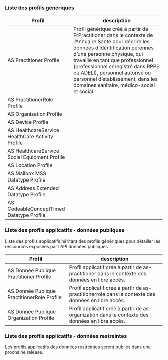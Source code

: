### Liste des profils génériques

| Profil  | description |
| --- | --- |
| AS Practitioner Profile | Profil générique créé à partir de FrPractitioner dans le contexte de l’Annuaire Santé pour décrire les données d’identification pérennes d’une personne physique, qui travaille en tant que professionnel (professionnel enregistré dans RPPS ou ADELI), personnel autorisé ou personnel d’établissement, dans les domaines sanitaire, médico-social et social. |
| AS PractitionerRole Profile |  |
| AS Organization Profile |  |
| AS Device Profile |  |
| AS HealthcareService HealthCare Activity Profile |  |
| AS HealthcareService Social Equipment Profile |  |
| AS Location Profile |  |
| AS Mailbox MSS Datatype Profile |  |
| AS Address Extended Datatype Profile |  |
| AS CodeableConceptTimed Datatype Profile |  |

### Liste des profils applicatifs - données publiques

Liste des profils applicatifs héritant des profils génériques pour détailler les ressources exposées par l'API données publiques

| Profil  | description |
| --- | --- |
| AS Donnée Publique Practitioner Profile | Profil applicatif créé à partir de as-practitioner dans le contexte des données en libre accès.|
| AS Donnée Publique PractitionerRole Profile | Profil applicatif créé à partir de as-practitionerrole dans le contexte des données en libre accès.|
| AS Donnée Publique Organization Profile | Profil applicatif créé à partir de as-organization dans le contexte des données en libre accès.|

### Liste des profils applicatifs - données restreintes

Les profils applicatifs des données restreintes seront publiés dans une prochaine release.
